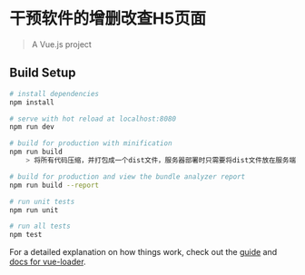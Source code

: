 # 干预软件的增删改查H5页面

> A Vue.js project

## Build Setup

``` bash
# install dependencies
npm install

# serve with hot reload at localhost:8080
npm run dev

# build for production with minification
npm run build
    > 将所有代码压缩，并打包成一个dist文件，服务器部署时只需要将dist文件放在服务端该放的位置就ok了

# build for production and view the bundle analyzer report
npm run build --report

# run unit tests
npm run unit

# run all tests
npm test
```

For a detailed explanation on how things work, check out the [guide](http://vuejs-templates.github.io/webpack/) and [docs for vue-loader](http://vuejs.github.io/vue-loader).
